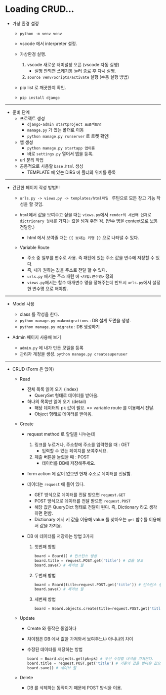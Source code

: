 # Loading CRUD...



* 가상 환경 설정

  * `python -m venv venv`
  * vscode 에서 interpreter 설정.
  * 가상환경 실행. 
    1. vscode 새로운 터미널창 오픈 (vscode 자동 실행)
       * 실행 안되면 쓰레기통 눌러 종료 후 다시 실행.
    2. `source venv/Scripts/activate` 실행 (수동 실행 방법)

  * pip list 로 깨끗한지 확인.
  * `pip install django`

----

* 준비 단계
  * 프로젝트 생성
    * `django-admin startproject 프로젝트명`
    * `manage.py` 가 있는 폴더로 이동
    * `python manage.py runserver` 로 로켓 확인!
  * 앱 생성
    * `python manage.py startapp 앱이름`
    * 바로 `settings.py` 열어서 앱을 등록.
  * url 분리 작업
  * 공통적으로 사용할 `base.html` 생성
    * TEMPLATE 에 있는 DIRS 에 폴더의 위치를 등록

----

* 간단한 페이지 작성 방법!!!

  * `urls.py -> views.py -> templates/html파일 ` 루틴으로 모든 장고 기능 작성을 할 것임.
  * `html`에서 값을 보여주고 싶을 때는 `views.py`에서 `render의 세번째 인자`로 `dictrionary 형태`를 가지는 값을 넘겨 주면 됨. (변수 명을 context으로 보통 전달함.)
    * html 에서 보여줄 때는 `{{ 보내는 키명 }}` 으로 나타낼 수 있다.

  * Variable Route 
    * 주소 중 일부를 변수로 사용. 즉 패턴에 있는 주소 값을 변수에 저장할 수 있다.
    * 즉, 내가 원하는 값을 주소로 전달 할 수 있다.
    * `urls.py` 에서는 주소 패턴 에 `<타입:변수명>` 정의
    * `views.py`에서는 함수 매개변수 명을 정해주는데 반드시 `urls.py`에서 설정한 변수명 으로 해야함.

----

* Model 사용
  * class 를 작성을 한다.
  * `python manage.py makemigrations` : DB 설계 도면을 생성.
  * `python manage.py migrate` : DB 생성하기



* Admin 페이지 사용해 보기
  * `admin.py` 에 내가 만든 모델을 등록
  * 관리자 계정을 생성. `python manage.py createsuperuser`



-----

* CRUD (Form 은 없이)

  * Read 

    * 전체 목록 읽어 오기 (index)
      * QuerySet 형태로 데이터를 받아옴.
    * 하나의 목록만 읽어 오기 (detail) 
      * 해당 데이터의 pk 값이 필요. => variable route 를 이용해서 전달.
      * Object 형태로 데이터를 받아옴.

  * Create

    * request method 로 할일을 나누는데

      1. 링크를 누르거나, 주소창에 주소를 입력했을 때 : GET
         * 입력할 수 있는 페이지를 보여주세요.
      2. 제출 버튼을 눌렀을 때 : POST 
         * 데이터를 DB에 저장해주세요.

    * form action 에 값이 없으면 현재 주소로 데이터를 전달함.

    * 데이터는 `request` 에 들어 있다.

      * GET 방식으로 데이터를 전달 받으면 `request.GET`
      * POST 방식으로 데이터를 전달 받으면 `request.POST`
      * 해당 값은 QueryDict  형태로 전달이 된다. 즉, Dictionary 라고 생각하면 편함.
      * Dictionary 에서 키 값을 이용해 value 를 찾아오는 `get` 함수를 이용해서 값을 가져옴.

    * DB 에 데이터를 저장하는 방법 3가지

      1. 첫번째 방법

         ```python
         board = Board() # 인스턴스 생성
         board.title = request.POST.get('title') # 값을 넣고
         board.save() # 세이브 필
         ```

      2. 두번째 방법

         ```python
         board = Board(title=request.POST.get('title')) # 인스턴스 생성과 동시에 값 할당
         board.save() # 세이브 필
         ```

      3. 세번째 방법

         ```python
         board = Board.objects.create(title=request.POST.get('title')) # create 함수 사용하면 바로 DB에 저장됨.
         ```

         

  * Update

    * Create 와 동작은 동일하다

    * 차이점은 DB 에서 값을 가져와서 보여주느냐 아니냐의 차이

    * 수정된 데이터를 저장하는 방법

      ```python
      board = Board.objects.get(pk=pk) # 우선 수정할 녀석을 가져온다.
      board.title = request.POST.get('title') # 기존의 값을 받아온 값으로 덮어쓴다.
      board.save() # 세이브 필
      ```

  * Delete

    * DB 를 삭제하는 동작이기 때문에 POST 방식을 이용.

